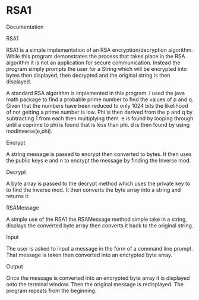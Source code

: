 # RSA1

Documentation

RSA1

RSA1 is a simple implementation of an RSA encryption/decryption algorithm. 
While this program demonstrates the process that takes place in the RSA 
algorithm it is not an application for secure communication. Instead the program 
simply prompts the user for a String which will be encrypted into bytes then 
displayed, then decrypted and the original string is then displayed.

A standard RSA algorithm is implemented in this program. I used the java math 
package to find a probable prime number to find the values of p and q. Given 
that the numbers have been reduced to only 1024 bits the likelihood of not getting 
a prime number is low. Phi is then derived from the p and q by subtracting 1 from
each then multiplying them. e is found by looping through until a coprime to phi is 
found that is less than phi. d is then found by using modInverse(e,phi).

Encrypt

A string message is passed to encrypt then converted to bytes. It then uses 
the public keys e and n to encrypt the message by finding the Inverse mod.

Decrypt

A byte array is passed to the decrypt method which uses the private key to to find 
the inverse mod. It then converts the byte array into a string and returns it.

RSAMessage

A simple use of the RSA1 the RSAMessage method simple take in a string, displays the 
converted byte array then converts it back to the original string.

Input

The user is asked to input a message in the form of a command line prompt. That message 
is taken then converted into an encrypted byte array.

Output

Once the message is converted into an encrypted byte array it is displayed onto the 
terminal window. Then the original message is redisplayed. The program repeats from the beginning.
